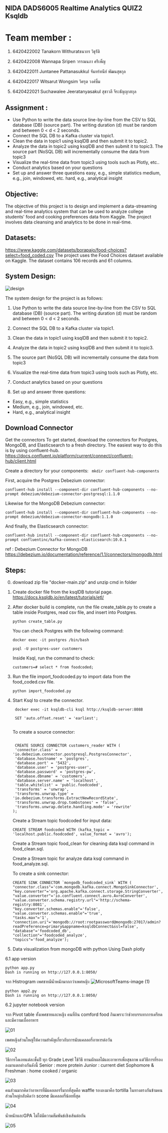 ## NIDA DADS6005 Realtime Analytics QUIZ2 Ksqldb
# Team member :
1. 6420422002 Tanakorn Withuratธนากร วิธุรัติ

2. 6420422008 Wannapa Sripen วรรณนภา ศรีเพ็ญ

3. 6420422011 Juntanee Pattanasukkul จันทร์ทนีย์ พัฒนสุขกุล

4. 6420422017 Witsarut Wongsim วิศรุต วงศ์ซิ้ม

5. 6420422021 Suchawalee Jeeratanyasakul สุชาวลี จีระธัญญาสกุล
## Assignment :

 - Use Python to write the data source line-by-line from the CSV to SQL database (DB) (source part). The writing duration (d) must be random and between 0 < d < 2 seconds.
- Connect the SQL DB to a Kafka cluster via topic1.
- Clean the data in topic1 using ksqlDB and then submit it to topic2.
- Analyze the data in topic2 using ksqlDB and then submit it to topic3.
The source part (NoSQL DB) will incrementally consume the data from topic3
- Visualize the real-time data from topic3 using tools such as Plotly, etc..
- Conduct analytics based on your questions
- Set up and answer three questions 
easy, e.g., simple statistics
medium, e.g., join, windowed, etc.
hard, e.g., analytical insight

## Objective:

The objective of this project is to design and implement a data-streaming and real-time analytics system that can be used to analyze college students' food and cooking preferences data from Kaggle. The project involves data cleansing and analytics to be done in real-time.

## Datasets:
https://www.kaggle.com/datasets/borapajo/food-choices?select=food_coded.csv
The project uses the Food Choices dataset available on Kaggle. The dataset contains 106 records and 61 columns.

## System Design:

![design](https://user-images.githubusercontent.com/61573397/236549678-43c5a323-4010-48b2-9cab-40ad177102f2.png)

The system design for the project is as follows:

1. Use Python to write the data source line-by-line from the CSV to SQL database (DB) (source part). The writing duration (d) must be random and between 0 < d < 2 seconds.

2. Connect the SQL DB to a Kafka cluster via topic1.

3. Clean the data in topic1 using ksqlDB and then submit it to topic2.

4. Analyze the data in topic2 using ksqlDB and then submit it to topic3.

5. The source part (NoSQL DB) will incrementally consume the data from topic3

6. Visualize the real-time data from topic3 using tools such as Plotly, etc.

7. Conduct analytics based on your questions

8. Set up and answer three questions:

  - Easy, e.g., simple statistics
  - Medium, e.g., join, windowed, etc.
  - Hard, e.g., analytical insight
## Download Connector 

 
Get the connectors
To get started, download the connectors for Postgres, MongoDB, and Elasticsearch to a fresh directory. The easiest way to do this is by using confluent-hub.   https://docs.confluent.io/platform/current/connect/confluent-hub/client.html

Create a directory for your components:
    ``` 
    mkdir confluent-hub-components 
    ```

First, acquire the Postgres Debezium connector:
```
confluent-hub install --component-dir confluent-hub-components --no-prompt debezium/debezium-connector-postgresql:1.1.0
```

Likewise for the MongoDB Debezium connector:
```
confluent-hub install --component-dir confluent-hub-components --no-prompt debezium/debezium-connector-mongodb:1.1.0
```

And finally, the Elasticsearch connector:
```
confluent-hub install --component-dir confluent-hub-components --no-prompt confluentinc/kafka-connect-elasticsearch:10.0.1
```

ref : Debezium Connector for MongoDB
https://debezium.io/documentation/reference/1.1/connectors/mongodb.html


## Steps:
0. download zip file "docker-main.zip" and unzip
cmd in folder
1. Create docker file from the ksqlDB tutorial page. 
https://docs.ksqldb.io/en/latest/tutorials/etl/

2. After docker build is complete, run the file create_table.py to create a table inside Postgres, read csv file, and insert into Postgres.

   ```python create_table.py```
   
   You can check Postgres with the following command:

   ```docker exec -it postgres /bin/bash```
   
   ```psql -U postgres-user customers```
   
   Inside Ksql, run the command to check:
   
   ```customers=# select * from foodcoded;```

3. Run the file import_foodcoded.py to import data from the food_coded.csv file.

   ```python import_foodcoded.py```

4. Start Ksql to create the connector.

   ```
    docker exec -it ksqldb-cli ksql http://ksqldb-server:8088
   
    SET 'auto.offset.reset' = 'earliest';
    
    ```
   
   To create a source connector:

      ```
      
       CREATE SOURCE CONNECTOR customers_reader WITH (
       'connector.class' = 'io.debezium.connector.postgresql.PostgresConnector',
       'database.hostname' = 'postgres',
       'database.port' = '5432',
       'database.user' = 'postgres-user',
       'database.password' = 'postgres-pw',
       'database.dbname' = 'customers',
       'database.server.name' = 'localhost',
       'table.whitelist' = 'public.foodcoded',
       'transforms' = 'unwrap',
       'transforms.unwrap.type' = 'io.debezium.transforms.ExtractNewRecordState',
       'transforms.unwrap.drop.tombstones' = 'false',
       'transforms.unwrap.delete.handling.mode' = 'rewrite'
   );   
   
   ```
 
   Create a Stream topic foodcoded for input data:
 
      ```CREATE STREAM foodcoded WITH (kafka_topic = 'localhost.public.foodcoded', value_format = 'avro');```
   
 
   Create a Stream topic food_clean  for cleaning data  ksql command in food_clean.sql.

   Create a Stream topic for analyze data ksql command in food_analyze.sql.

   To create a sink connector:
 
   ```
   CREATE SINK CONNECTOR `mongodb_foodcoded_sink` WITH (
   "connector.class"='com.mongodb.kafka.connect.MongoSinkConnector',
   "key.converter"='org.apache.kafka.connect.storage.StringConverter',
   "value.converter"='io.confluent.connect.avro.AvroConverter',
   "value.converter.schema.registry.url"='http://schema-registry:8081',
   "key.converter.schemas.enable"='false',
   "value.converter.schemas.enable"='true',
   "tasks.max"='1',
   "connection.uri"='mongodb://root:rootpassword@mongodb:27017/admin?readPreference=primary&appname=ksqldbConnect&ssl=false',
   "database"='foodcoded_db',
   "collection"='foodcoded_analyze',
   "topics"='food_analyze');
   
   ```   

  6. Data visualization from mongoDB with python 
 Using Dash plotly
 
 6.1 app version

 ``` 
 python app.py
Dash is running on http://127.0.0.1:8050/ 
``` 
จาก Histrogram เพศชายมีน้ำหนักมากกว่าเพศหญิง
![MicrosoftTeams-image (1)](https://user-images.githubusercontent.com/61573397/236524985-42c3e9c0-0ffc-4640-995e-9238164505a0.png)
 
 
 ``` 
python app2.py
Dash is running on http://127.0.0.1:8050/ 
``` 
6.2 jupyter notebook version

จาก Pivot table 
ทั้งเพศชายและหญิง คนที่กิน comford food กินเพราะว่าช่วยบรรเทาการเครียด และมีความเบื่ออาหาร 

![01](https://user-images.githubusercontent.com/61573397/236533746-3bb290d7-c1fc-41ae-abe5-20181a8848e4.jpg)

เพศหญิงส่วนใหญ่ให้ความสำคัญเกี่ยวกับการนับแคลลอรี่อาหารต่อวัน 

![02](https://user-images.githubusercontent.com/61573397/236533759-c9c25521-e603-40df-b4c0-60564c8b25c5.jpg)

วิธีการไดเอทแต่ละชั้นปี ทุก Grade Level ใช้วิธี ทานผักผลไม้และอาหารเพื่อสุขภาพ
แต่วิธีการที่รองลงมาแตกต่างกันดังนี้
Senior : more protein
Junior : current diet
Sophomore & Freshman : home cooked / organic

![03](https://user-images.githubusercontent.com/61573397/236533763-59dd38f5-b49a-4254-9f21-238d698f670b.jpg)

คนส่วนมากคิดว่าอาหารที่มีแคลลอรรี่มากที่สุดคือ waffle รองลงมาคือ tortilla ในทางตรงกันข้ามคนส่วนใหญ่กลับคิดว่า scone มีแคลลอรี่น้อยที่สุด

![04](https://user-images.githubusercontent.com/61573397/236533765-99d3fe32-bf12-451c-82bf-890a9028de7d.jpg)

น้ำหนักและGPA ไม่ได้มีความสัมพันธ์เชิงเส้นต่อกัน

![05](https://user-images.githubusercontent.com/61573397/236533772-8839bb5d-16ea-41e8-89fc-d754bf887090.jpg)


  
 
